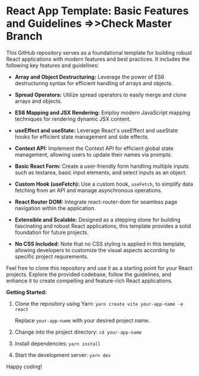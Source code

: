 # React App Template: Basic Features and Guidelines =>>Check Master Branch


This GitHub repository serves as a foundational template for building robust React applications with modern features and best practices. It includes the following key features and guidelines:

- **Array and Object Destructuring:** Leverage the power of ES6 destructuring syntax for efficient handling of arrays and objects.

- **Spread Operators:** Utilize spread operators to easily merge and clone arrays and objects.

- **ES6 Mapping and JSX Rendering:** Employ modern JavaScript mapping techniques for rendering dynamic JSX content.

- **useEffect and useState:** Leverage React's useEffect and useState hooks for efficient state management and side effects.

- **Context API:** Implement the Context API for efficient global state management, allowing users to update their names via prompts.

- **Basic React Form:** Create a user-friendly form handling multiple inputs such as textarea, basic input elements, and select inputs as an object.

- **Custom Hook (useFetch):** Use a custom hook, `useFetch`, to simplify data fetching from an API and manage asynchronous operations.

- **React Router DOM:** Integrate react-router-dom for seamless page navigation within the application.

- **Extensible and Scalable:** Designed as a stepping stone for building fascinating and robust React applications, this template provides a solid foundation for future projects.

- **No CSS Included:** Note that no CSS styling is applied in this template, allowing developers to customize the visual aspects according to specific project requirements.

Feel free to clone this repository and use it as a starting point for your React projects. Explore the provided codebase, follow the guidelines, and enhance it to create compelling and feature-rich React applications.

**Getting Started:**
1. Clone the repository using Yarn: `yarn create vite your-app-name -e react`

   Replace `your-app-name` with your desired project name.

2. Change into the project directory: `cd your-app-name`

3. Install dependencies: `yarn install`

4. Start the development server: `yarn dev`

Happy coding!
